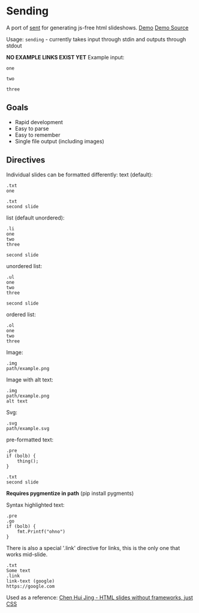 # Sending

A port of [sent](https://tools.suckless.org/sent/) for generating js-free html slideshows.
[Demo](https://maniks.net/pres-demo.html)
[Demo Source](sendinglib/test/sample.txt)

Usage:
`sending` - currently takes input through stdin and outputs through stdout


**NO EXAMPLE LINKS EXIST YET**
Example input:
```
one

two

three
```

## Goals
 * Rapid development
 * Easy to parse
 * Easy to remember
 * Single file output (including images)

## Directives
Individual slides can be formatted differently:
text (default):
```
.txt
one

.txt
second slide
```

list (default unordered):
```
.li
one 
two
three

second slide
```

unordered list:
```
.ul
one 
two
three

second slide
```

ordered list:
```
.ol
one
two
three
```

Image:
```
.img
path/example.png
```

Image with alt text:
```
.img
path/example.png
alt text
```

Svg:
```
.svg
path/example.svg
```

pre-formatted text:
```
.pre
if (bolb) {
    thing();
} 

.txt
second slide
```

**Requires pygmentize in path** (pip install pygments)

Syntax highlighted text:
```
.pre
.go
if (bolb) {
    fmt.Printf("ohno")
}
```

There is also a special '.link' directive for links, this is the only one that works mid-slide.
```
.txt
Some text
.link
link-text (google)
https://google.com
```

Used as a reference:
[Chen Hui Jing - HTML slides without frameworks, just CSS](https://chenhuijing.com/blog/html-slides-without-frameworks/)
